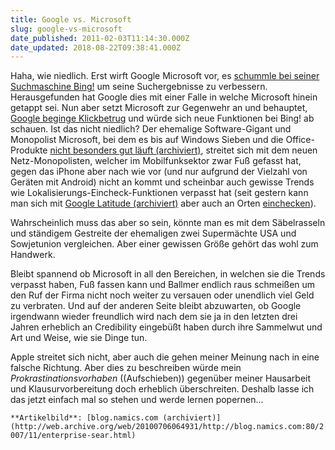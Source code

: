 ```yaml
---
title: Google vs. Microsoft
slug: google-vs-microsoft
date_published: 2011-02-03T11:14:30.000Z
date_updated: 2018-08-22T09:38:41.000Z
---
```


Haha, wie niedlich. Erst wirft Google Microsoft vor, es [schummle bei seiner Suchmaschine Bing!](http://www.golem.de/1102/81128.html) um seine Suchergebnisse zu verbessern. Herausgefunden hat Google dies mit einer Falle in welche Microsoft hinein getappt sei. Nun aber setzt Microsoft zur Gegenwehr an und behauptet, [Google beginge Klickbetrug](http://www.golem.de/1102/81165.html) und würde sich neue Funktionen bei Bing! ab schauen. Ist das nicht niedlich? Der ehemalige Software-Gigant und Monopolist Microsoft, bei dem es bis auf Windows Sieben und die Office-Produkte [nicht besonders gut läuft (archiviert)](http://web.archive.org/web/20140101100955/http://www.gizmodo.de:80/2010/07/01/steve-ballmer-der-milliardenvernichter.html), streitet sich mit dem neuen Netz-Monopolisten, welcher im Mobilfunksektor zwar Fuß gefasst hat, gegen das iPhone aber nach wie vor (und nur aufgrund der Vielzahl von Geräten mit Android) nicht an kommt und scheinbar auch gewisse Trends wie Lokalisierungs-Eincheck-Funktionen verpasst hat (seit gestern kann man sich mit [Google Latitude (archiviert)](http://web.archive.org/web/20130811233107/http://www.google.de:80/latitude/) aber auch an Orten [einchecken](http://www.teltarif.de/google-latitude-hotpot-check-in-dienste-qype/news/41506.html)).

Wahrscheinlich muss das aber so sein, könnte man es mit dem Säbelrasseln und ständigem Gestreite der ehemaligen zwei Supermächte USA und Sowjetunion vergleichen. Aber einer gewissen Größe gehört das wohl zum Handwerk.

Bleibt spannend ob Microsoft in all den Bereichen, in welchen sie die Trends verpasst haben, Fuß fassen kann und Ballmer endlich raus schmeißen um den Ruf der Firma nicht noch weiter zu versauen oder unendlich viel Geld zu verbraten. Und auf der anderen Seite bleibt abzuwarten, ob Google irgendwann wieder freundlich wird nach dem sie ja in den letzten drei Jahren erheblich an Credibility eingebüßt haben durch ihre Sammelwut und Art und Weise, wie sie Dinge tun.

Apple streitet sich nicht, aber auch die gehen meiner Meinung nach in eine falsche Richtung. Aber dies zu beschreiben würde mein *Prokrastinationsvorhaben* ((Aufschieben)) gegenüber meiner Hausarbeit und Klausurvorbereitung doch erheblich überschreiten. Deshalb lasse ich das jetzt einfach mal so stehen und werde lernen popernen...

`**Artikelbild**: [blog.namics.com (archiviert)](http://web.archive.org/web/20100706064931/http://blog.namics.com:80/2007/11/enterprise-sear.html)`
